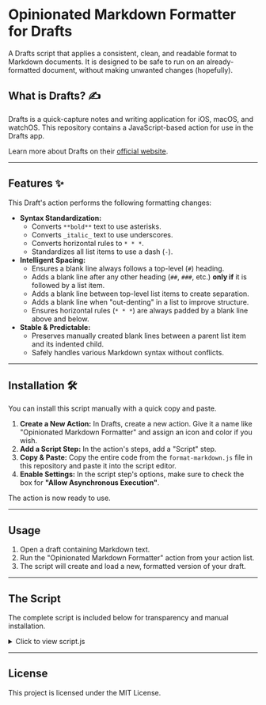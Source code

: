# Opinionated Markdown Formatter for Drafts

A Drafts script that applies a consistent, clean, and readable format to Markdown documents. It is designed to be safe to run on an already-formatted document, without making unwanted changes (hopefully).



## What is Drafts? ✍️

Drafts is a quick-capture notes and writing application for iOS, macOS, and watchOS. This repository contains a JavaScript-based action for use in the Drafts app.

Learn more about Drafts on their [official website](https://getdrafts.com/).

---

## Features ✨

This Draft's action performs the following formatting changes:

* **Syntax Standardization:**
    * Converts `**bold**` text to use asterisks.
    * Converts `_italic_` text to use underscores.
    * Converts horizontal rules to `* * *`.
    * Standardizes all list items to use a dash (`-`).
* **Intelligent Spacing:**
    * Ensures a blank line always follows a top-level (`#`) heading.
    * Adds a blank line after any other heading (`##`, `###`, etc.) **only if** it is followed by a list item.
    * Adds a blank line between top-level list items to create separation.
    * Adds a blank line when "out-denting" in a list to improve structure.
    * Ensures horizontal rules (`* * *`) are always padded by a blank line above and below.
* **Stable & Predictable:**
    * Preserves manually created blank lines between a parent list item and its indented child.
    * Safely handles various Markdown syntax without conflicts.

---

## Installation 🛠️

You can install this script manually with a quick copy and paste.

1.  **Create a New Action:** In Drafts, create a new action. Give it a name like "Opinionated Markdown Formatter" and assign an icon and color if you wish.
2.  **Add a Script Step:** In the action's steps, add a "Script" step.
3.  **Copy & Paste:** Copy the entire code from the `format-markdown.js` file in this repository and paste it into the script editor.
4.  **Enable Settings:** In the script step's options, make sure to check the box for **"Allow Asynchronous Execution"**.

The action is now ready to use.

---

## Usage

1.  Open a draft containing Markdown text.
2.  Run the "Opinionated Markdown Formatter" action from your action list.
3.  The script will create and load a new, formatted version of your draft.

---

## The Script

The complete script is included below for transparency and manual installation.

<details>
<summary>Click to view script.js</summary>

```javascript
// Get the current draft's content
var text = draft.content;

// --- 1. SYNTAX STANDARDIZATION ---
// The order of these rules is critical to avoid conflicts.

// Change bold from __ to **
text = text.replace(/__(.*?)__/g, '**$1**');
// Change *italic* to _italic_ (but not **)
text = text.replace(/(?<!\*)\*([^\s\*].*?[^\s\*])\*(?!\*)/g, '_$1_');
// Change horizontal rules to "* * *"
text = text.replace(/^---$/gm, '* * *');
// PERMANENT FIX: Change "* " to "- " only if it's a real list item, ignoring horizontal rules.
text = text.replace(/^(\s*)\* (?! ?\* ?\*)/gm, '$1- ');


// --- 2. SPACING AND LAYOUT ---
// The main loop is the single source of truth for spacing.
let lines = text.split('\n');
let newLines = [];

const getIndent = line => line.search(/\S|$/);

let prev = {
    line: '',
    isListItem: false,
    isBlank: true,
    indent: -1,
};

for (const currentLine of lines) {
    // Correct for non-breaking spaces before processing.
    const cleanLine = currentLine.replace(/\u00A0/g, ' ');
    const isListItem = /^\s*[-+]/.test(cleanLine);
    const isBlank = cleanLine.trim() === '';
    const indent = getIndent(cleanLine); // Call the standalone function

    let addBlankLine = false;

    // Condition 1: Out-denting (e.g., child item followed by parent item)
    if (isListItem && prev.isListItem && indent < prev.indent) {
        addBlankLine = true;
    }
    // Condition 2 (Parent to Child) has been REMOVED for stability.
    
    // Condition 3: Top-level Sibling items
    else if (isListItem && prev.isListItem && indent === 0 && prev.indent === 0) {
        addBlankLine = true;
    }
    // Condition 4: Paragraph to a Top-level item
    else if (isListItem && indent === 0 && !prev.isListItem && !prev.isBlank) {
        addBlankLine = true;
    }

    if (addBlankLine && !prev.isBlank) {
        newLines.push('');
    }

    newLines.push(currentLine); // Push the original line to preserve its whitespace characters

    prev.line = cleanLine;
    prev.isListItem = isListItem;
    prev.isBlank = isBlank;
    prev.indent = indent;
}

text = newLines.join('\n');


// --- 3. FINAL CLEANUP ---
// Rule A: Ensure a blank line after a top-level # heading.
text = text.replace(/(^# .*\n)(?!(\s*\n|\s*$))/gm, '$1\n');
// Rule B: Ensure a blank line after any heading if it is followed by a list item.
text = text.replace(/(^#+ .*)\n(\s*[-+]\s.*)/gm, '$1\n\n$2');
// Ensure blank lines around horizontal rules.
text = text.replace(/^\* \* \*$/gm, '\n* * *\n');
// Consolidate any sequences of 3+ newlines into a single blank line.
text = text.replace(/\n{3,}/g, '\n\n');


// --- 4. DRAFT CREATION ---
let d = Draft.create();
for (let tag of draft.tags) {
  d.addTag(tag);
}
d.content = text;
d.update();

editor.load(d);
editor.activate();

// --- 5. COMPLETE ASYNC EXECUTION ---
// Notify Drafts that the script has finished its work.
script.complete();
```

</details>

---

## License

This project is licensed under the MIT License.